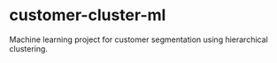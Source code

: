 # customer-cluster-ml
Machine learning project for customer segmentation using hierarchical clustering. 
